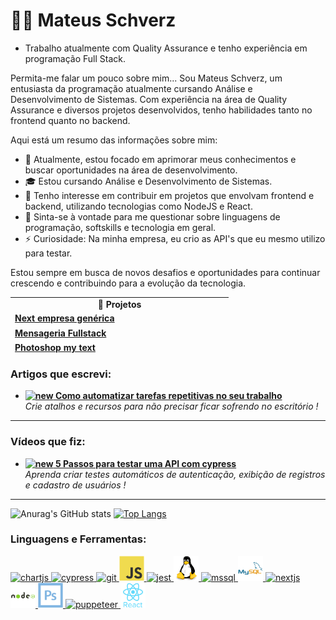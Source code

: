 
# **👨‍💻 Mateus Schverz**

- Trabalho atualmente com Quality Assurance e tenho experiência em programação Full Stack.

Permita-me falar um pouco sobre mim... Sou Mateus Schverz, um entusiasta da programação atualmente cursando Análise e Desenvolvimento de Sistemas. Com experiência na área de Quality Assurance e diversos projetos desenvolvidos, tenho habilidades tanto no frontend quanto no backend. 

Aqui está um resumo das informações sobre mim:

- 🔭 Atualmente, estou focado em aprimorar meus conhecimentos e buscar oportunidades na área de desenvolvimento.
- 🎓 Estou cursando Análise e Desenvolvimento de Sistemas.
- 👯 Tenho interesse em contribuir em projetos que envolvam frontend e backend, utilizando tecnologias como NodeJS e React.
- 💬 Sinta-se à vontade para me questionar sobre linguagens de programação, softskills e tecnologia em geral.
- ⚡ Curiosidade: Na minha empresa, eu crio as API's que eu mesmo utilizo para testar. 
 

Estou sempre em busca de novos desafios e oportunidades para continuar crescendo e contribuindo para a evolução da tecnologia.


<table style="border-collapse: collapse; width: 100%; height: 90px;" border="0">
<tbody>
<tr align='center'>
<td style="width: 99.8273%; text-align: center;"><strong>🎁&nbsp;Projetos</strong></td>
</tr>



   
   
   
<tr style="height: 18px;">
<td style="width: 99.8273%; height: 18px;"><strong><a href="https://github.com/matefs/next-empresa-generica">Next empresa genérica</a></strong></td>
</tr>
   
 
   
  <tr style="height: 18px;">
<td style="width: 99.8273%; text-align: left; height: 18px;"><a href="https://github.com/matefs/MENSAGERIA-FULLSTACK" rel="nofollow"><strong>Mensageria Fullstack</strong></a></td>
</tr>
   
<tr style="height: 18px;">
<td style="width: 99.8273%; text-align: left; height: 18px;"><a href="https://psmytxt.netlify.app/" rel="nofollow"><strong>Photoshop my text</strong></a></td>
</tr>

<tr style="height: 18px;">
<td style="width: 99.8273%; height: 18px;"><a href="https://github.com/matefs/VERIFICAR-RODOVIAS-FRONTEND"><strong>Verificar Rodovias conforme Arteris</strong></a></td>
</tr>
<tr style="height: 18px;">
<td style="width: 99.8273%; height: 18px;"><a href="https://github.com/matefs/calcular-juros-composto-banco-central"><strong>Calculando juros composto conforme taxa SELIC</strong></a></td>
</tr>
<tr>
<td style="width: 99.8273%;"><strong><a href="https://github.com/matefs/MINHA-ASSINATURA-DIGITAL">Minha assinatura digital</a></strong></td>
</tr>
<tr style="height: 18px;">
<td style="width: 99.8273%; height: 18px;"><strong><a href="https://github.com/matefs/identificador-cameras">Identificador de C&acirc;meras</a></strong></td>
</tr>

</tbody>
</table>
 
<h3>Artigos que escrevi:</h3>
<ul>
  <li><a href="https://www.linkedin.com/pulse/como-automatizar-tarefas-repetitivas-seu-trabalho-mateus-schverz"><b><img src="https://www.seekpng.com/png/full/42-421000_open-fire-emoji-png.png" width="20" alt="new" />  Como automatizar tarefas repetitivas no seu trabalho</b></a><br/><i> Crie atalhos e recursos para não precisar ficar sofrendo no escritório !</i></li> 
</ul>

<hr>

<h3>Vídeos que fiz:</h3>
<ul>
  <li><a href="https://youtu.be/ffUJqdvk-kY"><b><img src="https://www.seekpng.com/png/full/42-421000_open-fire-emoji-png.png" width="20" alt="new" />  5 Passos para testar uma API com cypress </b></a><br/><i> Aprenda criar testes automáticos de autenticação, exibição de registros e cadastro de usuários !</i></li> 
</ul>

<hr>

![Anurag's GitHub stats](https://github-readme-stats.vercel.app/api?username=matefs&theme=dark&show_icons=true) [![Top Langs](https://github-readme-stats.vercel.app/api/top-langs/?username=matefs&theme=dark&layout=compact&custom_title=Minhas%20linguagens%20mais%20utilizadas)](https://github.com/anuraghazra/github-readme-stats)


<h3 align="left">Linguagens e Ferramentas:</h3>
<p align="left"> <a href="https://www.chartjs.org" target="_blank" rel="noreferrer"> <img src="https://www.chartjs.org/media/logo-title.svg" alt="chartjs" width="40" height="40"/> </a> <a href="https://www.cypress.io" target="_blank" rel="noreferrer"> <img src="https://user-images.githubusercontent.com/30128774/227810182-1729ca31-bda1-4a0f-8f39-f6d37577a054.png" alt="cypress" width="40" height="40"/> </a> <a href="https://git-scm.com/" target="_blank" rel="noreferrer"> <img src="https://www.vectorlogo.zone/logos/git-scm/git-scm-icon.svg" alt="git" width="40" height="40"/> </a> <a href="https://developer.mozilla.org/en-US/docs/Web/JavaScript" target="_blank" rel="noreferrer"> <img src="https://raw.githubusercontent.com/devicons/devicon/master/icons/javascript/javascript-original.svg" alt="javascript" width="40" height="40"/> </a> <a href="https://jestjs.io" target="_blank" rel="noreferrer"> <img src="https://www.vectorlogo.zone/logos/jestjsio/jestjsio-icon.svg" alt="jest" width="40" height="40"/> </a> <a href="https://www.linux.org/" target="_blank" rel="noreferrer"> <img src="https://raw.githubusercontent.com/devicons/devicon/master/icons/linux/linux-original.svg" alt="linux" width="40" height="40"/> </a> <a href="https://www.microsoft.com/en-us/sql-server" target="_blank" rel="noreferrer"> <img src="https://www.svgrepo.com/show/303229/microsoft-sql-server-logo.svg" alt="mssql" width="40" height="40"/> </a> <a href="https://www.mysql.com/" target="_blank" rel="noreferrer"> <img src="https://raw.githubusercontent.com/devicons/devicon/master/icons/mysql/mysql-original-wordmark.svg" alt="mysql" width="40" height="40"/> </a> <a href="https://nextjs.org/" target="_blank" rel="noreferrer"> <img src="https://cdn.worldvectorlogo.com/logos/nextjs-2.svg" alt="nextjs" width="40" height="40"/> </a> <a href="https://nodejs.org" target="_blank" rel="noreferrer"> <img src="https://raw.githubusercontent.com/devicons/devicon/master/icons/nodejs/nodejs-original-wordmark.svg" alt="nodejs" width="40" height="40"/> </a> <a href="https://www.photoshop.com/en" target="_blank" rel="noreferrer"> <img src="https://raw.githubusercontent.com/devicons/devicon/master/icons/photoshop/photoshop-line.svg" alt="photoshop" width="40" height="40"/> </a> <a href="https://github.com/puppeteer/puppeteer" target="_blank" rel="noreferrer"> <img src="https://www.vectorlogo.zone/logos/pptrdev/pptrdev-official.svg" alt="puppeteer" width="40" height="40"/> </a> <a href="https://reactjs.org/" target="_blank" rel="noreferrer"> <img src="https://raw.githubusercontent.com/devicons/devicon/master/icons/react/react-original-wordmark.svg" alt="react" width="40" height="40"/> </a> </p>


<!--
**matefs/matefs** is a ✨ _special_ ✨ repository because its `README.md` (this file) appears on your GitHub profile.

Here are some ideas to get you started:

- 🔭 I’m currently working on ...
- 🌱 I’m currently learning ...
- 👯 I’m looking to collaborate on ...
- 🤔 I’m looking for help with ...
- 💬 Ask me about ...
- 📫 How to reach me: .....

- 😄 Pronouns: ...
- ⚡ Fun fact: ....
-->
